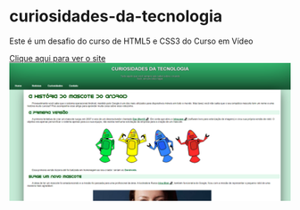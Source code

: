 # curiosidades-da-tecnologia
 
Este é um desafio do curso de HTML5 e CSS3 do Curso em Vídeo

<a href="https://tomaslmz.github.io/curiosidades-da-tecnologia">Clique aqui para ver o site<img src="./imagens/print.png"><a>
